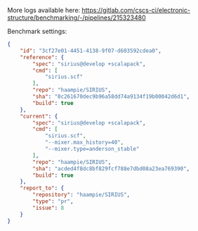 More logs available here: https://gitlab.com/cscs-ci/electronic-structure/benchmarking/-/pipelines/215323480

Benchmark settings:

```json
{
    "id": "3cf27e01-4451-4138-9f07-d603592cdea0",
    "reference": {
        "spec": "sirius@develop +scalapack",
        "cmd": [
            "sirius.scf"
        ],
        "repo": "haampie/SIRIUS",
        "sha": "0c261670dec9b96a58dd74a9134f19b00042d6d1",
        "build": true
    },
    "current": {
        "spec": "sirius@develop +scalapack",
        "cmd": [
            "sirius.scf",
            "--mixer.max_history=40",
            "--mixer.type=anderson_stable"
        ],
        "repo": "haampie/SIRIUS",
        "sha": "acded4f8dc8bf829fcf788e7dbd08a23ea769390",
        "build": true
    },
    "report_to": {
        "repository": "haampie/SIRIUS",
        "type": "pr",
        "issue": 8
    }
}
```
